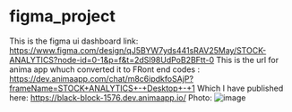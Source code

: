 # figma_project
This is the figma ui dashboard link:
https://www.figma.com/design/qJ5BYW7yds441sRAV25May/STOCK-ANALYTICS?node-id=0-1&p=f&t=2dSl98UdPoB2BFtt-0
This is the url for anima app whuch converted it to FRont end codes :
https://dev.animaapp.com/chat/m8c6ipdkfoSAjP?frameName=STOCK+ANALYTICS+-+Desktop+-+1
Which I have published here:
https://black-block-1576.dev.animaapp.io/
Photo:
![image](https://github.com/user-attachments/assets/d8c57571-c4ab-42c5-8841-6cd83a4a503e)


